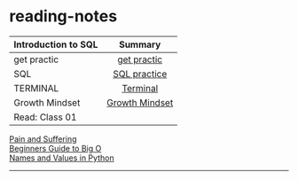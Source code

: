 # reading-notes

| Introduction to SQL       | Summary 
| :---        |    :----:
|get practic | [get practic](./readme-files/getpractic.md) 
|SQL | [SQL practice](./readme-files/sql.md) 
|TERMINAL     | [Terminal](./readme-files/terminal.md)
|Growth Mindset    | [Growth Mindset](./readme-files/GrowthMindset.md)
|Read: Class 01   | 
[Pain and Suffering](./readme-files/Pain%20and%20Suffering.md)       
[Beginners Guide to Big O](./readme-files/Beginners%20Guide%20to%20Big%20O.md)       
[Names and Values in Python](./readme-files/Names%20and%20Values%20in%20Python.md)



---